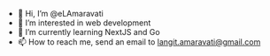 - 👋 Hi, I’m @eLAmaravati
- 👀 I’m interested in web development
- 🌱 I’m currently learning NextJS and Go
- 📫 How to reach me, send an email to langit.amaravati@gmail.com

<!---
eLAmaravati/eLAmaravati is a ✨ special ✨ repository because its `README.md` (this file) appears on your GitHub profile.
You can click the Preview link to take a look at your changes.
--->
